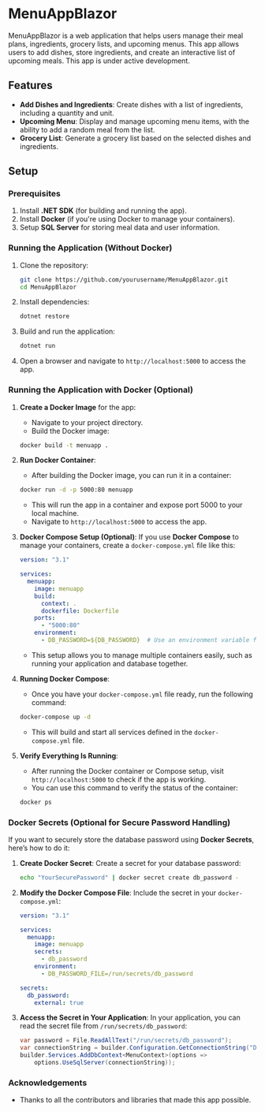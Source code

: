 
# MenuAppBlazor

MenuAppBlazor is a web application that helps users manage their meal plans, ingredients, grocery lists, and upcoming menus. This app allows users to add dishes, store ingredients, and create an interactive list of upcoming meals. This app is under active development.

## Features

- **Add Dishes and Ingredients**: Create dishes with a list of ingredients, including a quantity and unit.
- **Upcoming Menu**: Display and manage upcoming menu items, with the ability to add a random meal from the list.
- **Grocery List**: Generate a grocery list based on the selected dishes and ingredients.

## Setup

### Prerequisites

1. Install **.NET SDK** (for building and running the app).
2. Install **Docker** (if you're using Docker to manage your containers).
3. Setup **SQL Server** for storing meal data and user information.

### Running the Application (Without Docker)

1. Clone the repository:
   ```bash
   git clone https://github.com/yourusername/MenuAppBlazor.git
   cd MenuAppBlazor
   ```

2. Install dependencies:
   ```bash
   dotnet restore
   ```

3. Build and run the application:
   ```bash
   dotnet run
   ```

4. Open a browser and navigate to `http://localhost:5000` to access the app.

### Running the Application with Docker (Optional)

1. **Create a Docker Image** for the app:
   - Navigate to your project directory.
   - Build the Docker image:
   ```bash
   docker build -t menuapp .
   ```

2. **Run Docker Container**:
   - After building the Docker image, you can run it in a container:
   ```bash
   docker run -d -p 5000:80 menuapp
   ```
   - This will run the app in a container and expose port 5000 to your local machine.
   - Navigate to `http://localhost:5000` to access the app.

3. **Docker Compose Setup (Optional)**:
   If you use **Docker Compose** to manage your containers, create a `docker-compose.yml` file like this:

   ```yaml
   version: "3.1"

   services:
     menuapp:
       image: menuapp
       build:
         context: .
         dockerfile: Dockerfile
       ports:
         - "5000:80"
       environment:
         - DB_PASSWORD=${DB_PASSWORD}  # Use an environment variable for DB password
   ```

   - This setup allows you to manage multiple containers easily, such as running your application and database together.

4. **Running Docker Compose**:
   - Once you have your `docker-compose.yml` file ready, run the following command:
   ```bash
   docker-compose up -d
   ```
   - This will build and start all services defined in the `docker-compose.yml` file.

5. **Verify Everything Is Running**:
   - After running the Docker container or Compose setup, visit `http://localhost:5000` to check if the app is working.
   - You can use this command to verify the status of the container:
   ```bash
   docker ps
   ```

### Docker Secrets (Optional for Secure Password Handling)

If you want to securely store the database password using **Docker Secrets**, here’s how to do it:

1. **Create Docker Secret**:
   Create a secret for your database password:
   ```bash
   echo "YourSecurePassword" | docker secret create db_password -
   ```

2. **Modify the Docker Compose File**:
   Include the secret in your `docker-compose.yml`:
   ```yaml
   version: "3.1"

   services:
     menuapp:
       image: menuapp
       secrets:
         - db_password
       environment:
         - DB_PASSWORD_FILE=/run/secrets/db_password

   secrets:
     db_password:
       external: true
   ```

3. **Access the Secret in Your Application**:
   In your application, you can read the secret file from `/run/secrets/db_password`:
   ```csharp
   var password = File.ReadAllText("/run/secrets/db_password");
   var connectionString = builder.Configuration.GetConnectionString("DefaultConnectionString").Replace("${DB_PASSWORD}", password);
   builder.Services.AddDbContext<MenuContext>(options =>
       options.UseSqlServer(connectionString));
   ```

### Acknowledgements

- Thanks to all the contributors and libraries that made this app possible.
